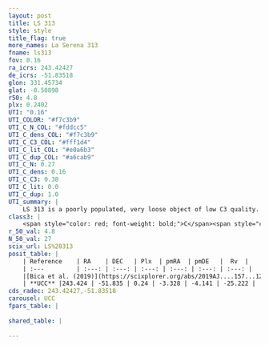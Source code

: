 ```yaml
---
layout: post
title: LS 313
style: style
title_flag: true
more_names: La Serena 313
fname: ls313
fov: 0.16
ra_icrs: 243.42427
de_icrs: -51.83518
glon: 331.45734
glat: -0.50898
r50: 4.8
plx: 0.2402
UTI: "0.16"
UTI_COLOR: "#f7c3b9"
UTI_C_N_COL: "#fddcc5"
UTI_C_dens_COL: "#f7c3b9"
UTI_C_C3_COL: "#fff1d4"
UTI_C_lit_COL: "#e0a6b3"
UTI_C_dup_COL: "#a6cab9"
UTI_C_N: 0.27
UTI_C_dens: 0.16
UTI_C_C3: 0.38
UTI_C_lit: 0.0
UTI_C_dup: 1.0
UTI_summary: |
    LS 313 is a poorly populated, very loose object of low C3 quality. It is rarely studied in the literature, with no articles listed in the last 6 years.
class3: |
    <span style="color: red; font-weight: bold;">C</span><span style="color: #FFC300; font-weight: bold;">B</span>
r_50_val: 4.8
N_50_val: 27
scix_url: LS%20313
posit_table: |
    | Reference    | RA    | DEC   | Plx  | pmRA  | pmDE   |  Rv  |
    | :---         | :---: | :---: | :---: | :---: | :---: | :---: |
    |[Bica et al. (2019)](https://scixplorer.org/abs/2019AJ....157...12B) | 243.418 | -51.83 | -- | -- | -- | -- |
    | **UCC** |243.424 | -51.835 | 0.24 | -3.328 | -4.141 | -25.222 | 
cds_radec: 243.42427,-51.83518
carousel: UCC
fpars_table: |
    
shared_table: |
    
---
```

